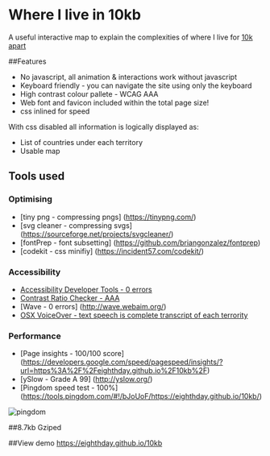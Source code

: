 # Where I live in 10kb

A useful interactive map to explain the complexities of where I live for [10k apart](https://a-k-apart.com/) 

##Features
* No javascript, all animation & interactions work without javascript
* Keyboard friendly - you can navigate the site using only the keyboard
* High contrast colour pallete - WCAG AAA
* Web font and favicon included within the total page size!
* css inlined for speed


With css disabled all information is  logically displayed as:
* List of countries under each territory 
* Usable map 

## Tools used

### Optimising  
* [tiny png - compressing pngs] (https://tinypng.com/)
* [svg cleaner - compressing svgs]  (https://sourceforge.net/projects/svgcleaner/)
* [fontPrep - font subsetting] (https://github.com/briangonzalez/fontprep)
* [codekit - css minifiy] (https://incident57.com/codekit/)

### Accessibility  
* [Accessibility Developer Tools - 0 errors](https://chrome.google.com/webstore/detail/accessibility-developer-t/fpkknkljclfencbdbgkenhalefipecmb)
* [Contrast Ratio Checker - AAA](https://chrome.google.com/webstore/detail/contrast-ratio-checker/kmicfegjejpginnockfnjpdgeffebdcf?hl=en)
* [Wave - 0 errors] (http://wave.webaim.org/)
* [OSX VoiceOver - text speech is complete transcript of each terrority ](http://www.apple.com/uk/accessibility/osx/voiceover/)

### Performance  
* [Page insights - 100/100 score] (https://developers.google.com/speed/pagespeed/insights/?url=https%3A%2F%2Feighthday.github.io%2F10kb%2F)
* [ySlow - Grade A 99] (http://yslow.org/)
* [Pingdom speed test - 100%] (https://tools.pingdom.com/#!/bJoUoF/https://eighthday.github.io/10kb/)

![pingdom](https://s9.postimg.org/r4xiqiqhb/speed.png "pingdom")

##8.7kb Gziped

##View demo
https://eighthday.github.io/10kb
